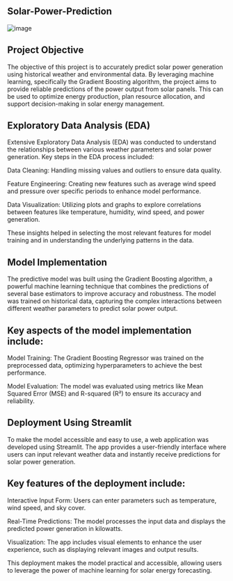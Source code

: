 ## Solar-Power-Prediction

![image](https://github.com/user-attachments/assets/cd91ebb9-8611-4f91-a78b-11cd9f1da53b)
## Project Objective

The objective of this project is to accurately predict solar power generation using historical weather and environmental data. By leveraging machine learning, specifically the Gradient Boosting algorithm, the project aims to provide reliable predictions of the power output from solar panels. This can be used to optimize energy production, plan resource allocation, and support decision-making in solar energy management.

## Exploratory Data Analysis (EDA)

Extensive Exploratory Data Analysis (EDA) was conducted to understand the relationships between various weather parameters and solar power generation. Key steps in the EDA process included:

Data Cleaning: Handling missing values and outliers to ensure data quality.

Feature Engineering: Creating new features such as average wind speed and pressure over specific periods to enhance model performance.

Data Visualization: Utilizing plots and graphs to explore correlations between features like temperature, humidity, wind speed, and power generation.

These insights helped in selecting the most relevant features for model training and in understanding the underlying patterns in the data.

## Model Implementation

The predictive model was built using the Gradient Boosting algorithm, a powerful machine learning technique that combines the predictions of several base estimators to improve accuracy and robustness. The model was trained on historical data, capturing the complex interactions between different weather parameters to predict solar power output.

## Key aspects of the model implementation include:

Model Training: The Gradient Boosting Regressor was trained on the preprocessed data, optimizing hyperparameters to achieve the best performance.

Model Evaluation: The model was evaluated using metrics like Mean Squared Error (MSE) and R-squared (R²) to ensure its accuracy and reliability.

## Deployment Using Streamlit

To make the model accessible and easy to use, a web application was developed using Streamlit. The app provides a user-friendly interface where users can input relevant weather data and instantly receive predictions for solar power generation.

## Key features of the deployment include:

Interactive Input Form: Users can enter parameters such as temperature, wind speed, and sky cover.

Real-Time Predictions: The model processes the input data and displays the predicted power generation in kilowatts.

Visualization: The app includes visual elements to enhance the user experience, such as displaying relevant images and output results.

This deployment makes the model practical and accessible, allowing users to leverage the power of machine learning for solar energy forecasting.

